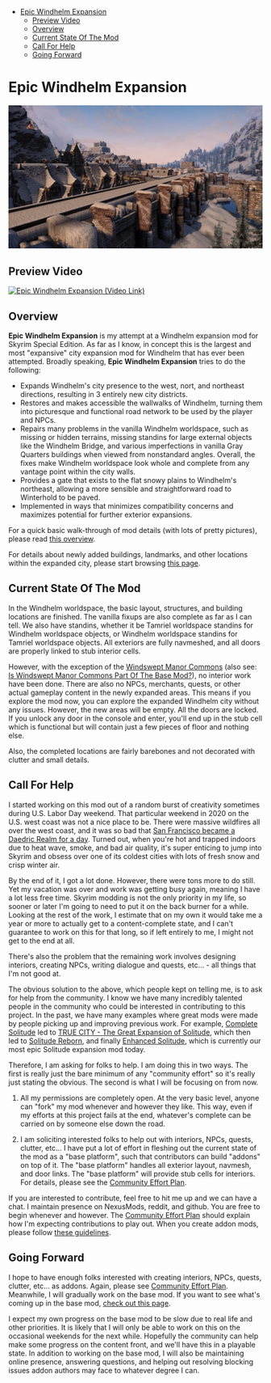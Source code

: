 - [Epic Windhelm Expansion](#epic-windhelm-expansion)
  - [Preview Video](#preview-video)
  - [Overview](#overview)
  - [Current State Of The Mod](#current-state-of-the-mod)
  - [Call For Help](#call-for-help)
  - [Going Forward](#going-forward)

# Epic Windhelm Expansion

![](/windhelm/pics/southwall.png?raw=true "An Epic Windhelm Expansion Mod")

## Preview Video

[![Epic Windhelm Expansion (Video Link)](http://img.youtube.com/vi/mLsSn7WpeAA/0.jpg)](http://www.youtube.com/watch?v=mLsSn7WpeAA "Epic Windhelm Expansion")

## Overview

**Epic Windhelm Expansion** is my attempt at a Windhelm expansion mod for Skyrim Special Edition. As far as I know, in concept this is the largest and most "expansive" city expansion mod for Windhelm that has ever been attempted. Broadly speaking, **Epic Windhelm Expansion** tries to do the following:

* Expands Windhelm's city presence to the west, nort, and northeast directions, resulting in 3 entirely new city districts.
* Restores and makes accessible the wallwalks of Windhelm, turning them into picturesque and functional road network to be used by the player and NPCs.
* Repairs many problems in the vanilla Windhelm worldspace, such as missing or hidden terrains, missing standins for large external objects like the Windhelm Bridge, and various imperfections in vanilla Gray Quarters buildings when viewed from nonstandard angles. Overall, the fixes make Windhelm worldspace look whole and complete from any vantage point within the city walls.
* Provides a gate that exists to the flat snowy plains to Windhelm's northeast, allowing a more sensible and straightforward road to Winterhold to be paved.
* Implemented in ways that minimizes compatibility concerns and maximizes potential for further exterior expansions.

For a quick basic walk-through of mod details (with lots of pretty pictures), please read [this overview](/windhelm/overview.md).

For details about newly added buildings, landmarks, and other locations within the expanded city, please start browsing [this page](/windhelm/details.md).


## Current State Of The Mod

In the Windhelm worldspace, the basic layout, structures, and building locations are finished. The vanilla fixups are also complete as far as I can tell. We also have standins, whether it be Tamriel worldspace standins for Windhelm worldspace objects, or Windhelm worldspace standins for Tamriel worldspace objects. All exteriors are fully navmeshed, and all doors are properly linked to stub interior cells.

However, with the exception of the [Windswept Manor Commons](/windhelm/details/windswept/commons.md) (also see: [Is Windswept Manor Commons Part Of The Base Mod?](/windhelm/plan.md#is-windswept-manor-commons-part-of-the-base-mod)), no interior work have been done. There are also no NPCs, merchants, quests, or other actual gameplay content in the newly expanded areas. This means if you explore the mod now, you can explore the expanded Windhelm city without any issues. However, the new areas will be empty. All the doors are locked. If you unlock any door in the console and enter, you'll end up in the stub cell which is functional but will contain just a few pieces of floor and nothing else.

Also, the completed locations are fairly barebones and not decorated with clutter and small details.


## Call For Help

I started working on this mod out of a random burst of creativity sometimes during U.S. Labor Day weekend. That particular weekend in 2020 on the U.S. west coast was not a nice place to be. There were massive wildfires all over the west coast, and it was so bad that [San Francisco became a Daedric Realm for a day](https://www.youtube.com/watch?v=so-FcHTWEIY). Turned out, when you're hot and trapped indoors due to heat wave, smoke, and bad air quality, it's super enticing to jump into Skyrim and obsess over one of its coldest cities with lots of fresh snow and crisp winter air.

By the end of it, I got a lot done. However, there were tons more to do still. Yet my vacation was over and work was getting busy again, meaning I have a lot less free time.  Skyrim modding is not the only priority in my life, so sooner or later I'm going to need to put it on the back burner for a while. Looking at the rest of the work, I estimate that on my own it would take me a year or more to actually get to a content-complete state, and I can't guarantee to work on this for that long, so if left entirely to me, I might not get to the end at all.

There's also the problem that the remaining work involves designing interiors, creating NPCs, writing dialogue and quests, etc… - all things that I'm not good at.

The obvious solution to the above, which people kept on telling me, is to ask for help from the community. I know we have many incredibly talented people in the community who could be interested in contributing to this project. In the past, we have many examples where great mods were made by people picking up and improving previous work. For example, [Complete Solitude](https://www.nexusmods.com/skyrim/mods/36061/) led to [TRUE CITY - The Great Expansion of Solitude](https://www.nexusmods.com/skyrim/mods/60430/), which then led to [Solitude Reborn](https://www.nexusmods.com/skyrim/mods/63685), and finally [Enhanced Solitude](https://www.nexusmods.com/skyrimspecialedition/mods/27816), which is currently our most epic Solitude expansion mod today.

Therefore, I am asking for folks to help. I am doing this in two ways. The first is really just the bare minimum of any "community effort" so it's really just stating the obvious. The second is what I will be focusing on from now.

1.	All my permissions are completely open. At the very basic level, anyone can "fork" my mod whenever and however they like. This way, even if my efforts at this project fails at the end, whatever's complete can be carried on by someone else down the road.

2.	I am soliciting interested folks to help out with interiors, NPCs, quests, clutter, etc... I have put a lot of effort in fleshing out the current state of the mod as a "base platform", such that contributors can build "addons" on top of it. The "base platform" handles all exterior layout, navmesh, and door links. The "base platform" will provide stub cells for interiors. For details, please see the [Community Effort Plan](/windhelm/plan.md).

If you are interested to contribute, feel free to hit me up and we can have a chat. I maintain presence on NexusMods, reddit, and github. You are free to begin whenever and however. The [Community Effort Plan](/windhelm/plan.md) should explain how I'm expecting contributions to play out. When you create addon mods, please follow [these guidelines](/windhelm/guidelines.md).

## Going Forward

I hope to have enough folks interested with creating interiors, NPCs, quests, clutter, etc... as addons. Again, please see [Community Effort Plan](/windhelm/plan.md). Meanwhile, I will gradually work on the base mod. If you want to see what's coming up in the base mod, [check out this page](/windhelm/upcoming.md).

I expect my own progress on the base mod to be slow due to real life and other priorities. It is likely that I will only be able to work on this on the occasional weekends for the next while. Hopefully the community can help make some progress on the content front, and we'll have this in a playable state. In addition to working on the base mod, I will also be maintaining online presence, answering questions, and helping out resolving blocking issues addon authors may face to whatever degree I can.
